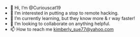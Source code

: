 - 👋 Hi, I’m @Curiouscat19
- 👀 I’m interested in putting a stop to remote hacking.
- 🌱 I’m currently learning, but they know more & r way faster! 
- 💞️ I’m looking to collaborate on anything helpful. 
- 📫 How to reach me kimberly_sue77@yahoo.com

<!---
Curiouscat19/Curiouscat19 is a ✨ special ✨ repository because its `README.md` (this file) appears on your GitHub profile.
You can click the Preview link to take a look at your changes.
--->
